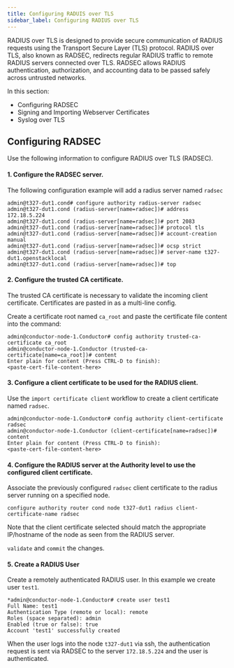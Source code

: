 ```yaml
---
title: Configuring RADUIS over TLS
sidebar_label: Configuring RADIUS over TLS
---
```


RADIUS over TLS is designed to provide secure communication of RADIUS requests using the Transport Secure Layer (TLS) protocol. RADIUS over TLS, also known as RADSEC, redirects regular RADIUS traffic to remote RADIUS servers connected over TLS. RADSEC allows RADIUS authentication, authorization, and accounting data to be passed safely across untrusted networks.

In this section:
- Configuring RADSEC
- Signing and Importing Webserver Certificates
- Syslog over TLS

## Configuring RADSEC

Use the following information to configure RADIUS over TLS (RADSEC).

#### 1. Configure the RADSEC server. 

The following configuration example will add a radius server named `radsec`

```
admin@t327-dut1.cond# configure authority radius-server radsec
admin@t327-dut1.cond (radius-server[name=radsec])# address 172.18.5.224
admin@t327-dut1.cond (radius-server[name=radsec])# port 2083
admin@t327-dut1.cond (radius-server[name=radsec])# protocol tls
admin@t327-dut1.cond (radius-server[name=radsec])# account-creation manual
admin@t327-dut1.cond (radius-server[name=radsec])# ocsp strict
admin@t327-dut1.cond (radius-server[name=radsec])# server-name t327-dut1.openstacklocal
admin@t327-dut1.cond (radius-server[name=radsec])# top
``` 

#### 2. Configure the trusted CA certificate. 

The trusted CA certificate is necessary to validate the incoming client certificate. Certificates are pasted in as a multi-line config. 

Create a certificate root named `ca_root` and paste the certificate file content into the command:

```
admin@conductor-node-1.Conductor# config authority trusted-ca-certificate ca_root
admin@conductor-node-1.Conductor (trusted-ca-certificate[name=ca_root])# content
Enter plain for content (Press CTRL-D to finish):
<paste-cert-file-content-here>
```

#### 3. Configure a client certificate to be used for the RADIUS client.

Use the `import certificate client` workflow to create a client certificate named `radsec`.

```this-will-have-to-be-changed>
admin@conductor-node-1.Conductor# config authority client-certificate radsec
admin@conductor-node-1.Conductor (client-certificate[name=radsec])# content
Enter plain for content (Press CTRL-D to finish):
<paste-cert-file-content-here>
```

#### 4. Configure the RADIUS server at the Authority level to use the configured client certificate.

Associate the previously configured `radsec` client certificate to the radius server running on a specified node.

`configure authority router cond node t327-dut1 radius client-certificate-name radsec`

Note that the client certificate selected should match the appropriate IP/hostname of the node as seen from the RADIUS server.

`validate` and `commit` the changes. 

#### 5. Create a RADIUS User

Create a remotely authenticated RADIUS user. In this example we create user `test1`.

```
*admin@conductor-node-1.Conductor# create user test1
Full Name: test1
Authentication Type (remote or local): remote
Roles (space separated): admin
Enabled (true or false): true
Account 'test1' successfully created
```

When the user logs into the node `t327-dut1` via ssh, the authentication request is sent via RADSEC to the server `172.18.5.224` and the user is authenticated. 



